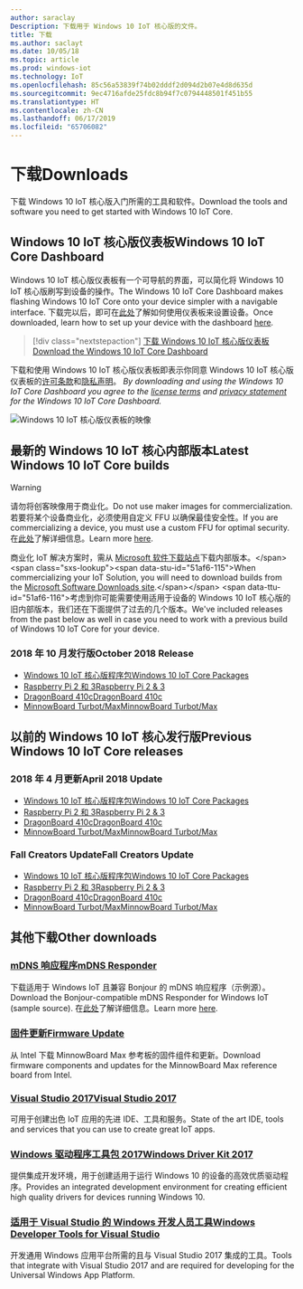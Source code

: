 ```yaml
---
author: saraclay
Description: 下载用于 Windows 10 IoT 核心版的文件。
title: 下载
ms.author: saclayt
ms.date: 10/05/18
ms.topic: article
ms.prod: windows-iot
ms.technology: IoT
ms.openlocfilehash: 85c56a53839f74b02dddf2d094d2b07e4d8d635d
ms.sourcegitcommit: 9ec4716afde25fdc8b94f7c0794448501f451b55
ms.translationtype: HT
ms.contentlocale: zh-CN
ms.lasthandoff: 06/17/2019
ms.locfileid: "65706082"
---
```

# <a name="downloads"></a><span data-ttu-id="51af6-103">下载</span><span class="sxs-lookup"><span data-stu-id="51af6-103">Downloads</span></span>
<span data-ttu-id="51af6-104">下载 Windows 10 IoT 核心版入门所需的工具和软件。</span><span class="sxs-lookup"><span data-stu-id="51af6-104">Download the tools and software you need to get started with Windows 10 IoT Core.</span></span>

## <a name="windows-10-iot-core-dashboard"></a><span data-ttu-id="51af6-105">Windows 10 IoT 核心版仪表板</span><span class="sxs-lookup"><span data-stu-id="51af6-105">Windows 10 IoT Core Dashboard</span></span>

<span data-ttu-id="51af6-106">Windows 10 IoT 核心版仪表板有一个可导航的界面，可以简化将 Windows 10 IoT 核心版刷写到设备的操作。</span><span class="sxs-lookup"><span data-stu-id="51af6-106">The Windows 10 IoT Core Dashboard makes flashing Windows 10 IoT Core onto your device simpler with a navigable interface.</span></span> <span data-ttu-id="51af6-107">下载完以后，即可在[此处](https://docs.microsoft.com/en-gb/windows/iot-core/tutorials/quickstarter/devicesetup#using-the-iot-dashboard-raspberry-pi-minnowboard-nxp)了解如何使用仪表板来设置设备。</span><span class="sxs-lookup"><span data-stu-id="51af6-107">Once downloaded, learn how to set up your device with the dashboard [here](https://docs.microsoft.com/en-gb/windows/iot-core/tutorials/quickstarter/devicesetup#using-the-iot-dashboard-raspberry-pi-minnowboard-nxp).</span></span>

> [!div class="nextstepaction"]
> [<span data-ttu-id="51af6-108">下载 Windows 10 IoT 核心版仪表板</span><span class="sxs-lookup"><span data-stu-id="51af6-108">Download the Windows 10 IoT Core Dashboard</span></span>](http://go.microsoft.com/fwlink/?LinkID=708576)

<span data-ttu-id="51af6-109">下载和使用 Windows 10 IoT 核心版仪表板即表示你同意 Windows 10 IoT 核心版仪表板的[许可条款](http://go.microsoft.com/fwlink/?LinkID=703960&clcid=0x4809)和[隐私声明](http://go.microsoft.com/fwlink/?LinkId=521839)。 </span><span class="sxs-lookup"><span data-stu-id="51af6-109">_By downloading and using the Windows 10 IoT Core Dashboard you agree to the [license terms](http://go.microsoft.com/fwlink/?LinkID=703960&clcid=0x4809) and [privacy statement](http://go.microsoft.com/fwlink/?LinkId=521839) for the Windows 10 IoT Core Dashboard._</span></span>

![Windows 10 IoT 核心版仪表板的映像](media/IoTDashboard/DASHBOARD-800x450.jpg)

## <a name="latest-windows-10-iot-core-builds"></a><span data-ttu-id="51af6-111">最新的 Windows 10 IoT 核心内部版本</span><span class="sxs-lookup"><span data-stu-id="51af6-111">Latest Windows 10 IoT Core builds</span></span>

> [!WARNING]
> <span data-ttu-id="51af6-112">请勿将创客映像用于商业化。</span><span class="sxs-lookup"><span data-stu-id="51af6-112">Do not use maker images for commercialization.</span></span> <span data-ttu-id="51af6-113">若要将某个设备商业化，必须使用自定义 FFU 以确保最佳安全性。</span><span class="sxs-lookup"><span data-stu-id="51af6-113">If you are commercializing a device, you must use a custom FFU for optimal security.</span></span> <span data-ttu-id="51af6-114">在[此处](https://docs.microsoft.com/en-us/windows-hardware/manufacture/iot/iot-core-manufacturing-guide)了解详细信息。</span><span class="sxs-lookup"><span data-stu-id="51af6-114">Learn more [here](https://docs.microsoft.com/en-us/windows-hardware/manufacture/iot/iot-core-manufacturing-guide).</span></span>

<span data-ttu-id="51af6-115">商业化 IoT 解决方案时，需从 [Microsoft 软件下载站点](https://www.microsoft.com/en-us/software-download/windows10IoTCore#!)下载内部版本。</span><span class="sxs-lookup"><span data-stu-id="51af6-115">When commercializing your IoT Solution, you will need to download builds from the [Microsoft Software Downloads site](https://www.microsoft.com/en-us/software-download/windows10IoTCore#!).</span></span> <span data-ttu-id="51af6-116">考虑到你可能需要使用适用于设备的 Windows 10 IoT 核心版的旧内部版本，我们还在下面提供了过去的几个版本。</span><span class="sxs-lookup"><span data-stu-id="51af6-116">We've included releases from the past below as well in case you need to work with a previous build of Windows 10 IoT Core for your device.</span></span> 

### <a name="october-2018-release"></a><span data-ttu-id="51af6-117">2018 年 10 月发行版</span><span class="sxs-lookup"><span data-stu-id="51af6-117">October 2018 Release</span></span>

* [<span data-ttu-id="51af6-118">Windows 10 IoT 核心版程序包</span><span class="sxs-lookup"><span data-stu-id="51af6-118">Windows 10 IoT Core Packages</span></span>](https://www.microsoft.com/en-us/software-download/windows10IoTCore#!)
* [<span data-ttu-id="51af6-119">Raspberry Pi 2 和 3</span><span class="sxs-lookup"><span data-stu-id="51af6-119">Raspberry Pi 2 & 3</span></span>](https://go.microsoft.com/fwlink/?LinkId=846058)
* [<span data-ttu-id="51af6-120">DragonBoard 410c</span><span class="sxs-lookup"><span data-stu-id="51af6-120">DragonBoard 410c</span></span>](https://go.microsoft.com/fwlink/?LinkId=846059)
* [<span data-ttu-id="51af6-121">MinnowBoard Turbot/Max</span><span class="sxs-lookup"><span data-stu-id="51af6-121">MinnowBoard Turbot/Max</span></span>](https://go.microsoft.com/fwlink/?linkid=846057)


## <a name="previous-windows-10-iot-core-releases"></a><span data-ttu-id="51af6-122">以前的 Windows 10 IoT 核心发行版</span><span class="sxs-lookup"><span data-stu-id="51af6-122">Previous Windows 10 IoT Core releases</span></span>

### <a name="april-2018-update"></a><span data-ttu-id="51af6-123">2018 年 4 月更新</span><span class="sxs-lookup"><span data-stu-id="51af6-123">April 2018 Update</span></span>

* [<span data-ttu-id="51af6-124">Windows 10 IoT 核心版程序包</span><span class="sxs-lookup"><span data-stu-id="51af6-124">Windows 10 IoT Core Packages</span></span>](https://software-download.microsoft.com/download/pr/17134.1.180410-1804.rs4_release_amd64fre_IOTCORE_PACKAGES.iso)
* [<span data-ttu-id="51af6-125">Raspberry Pi 2 和 3</span><span class="sxs-lookup"><span data-stu-id="51af6-125">Raspberry Pi 2 & 3</span></span>](https://software-download.microsoft.com/download/pr/17134.1.180410-1804.rs4_release_amd64fre_IOTCORE_RPi.iso)
* [<span data-ttu-id="51af6-126">DragonBoard 410c</span><span class="sxs-lookup"><span data-stu-id="51af6-126">DragonBoard 410c</span></span>](https://software-download.microsoft.com/download/pr/17134.1.180410-1804.rs4_release_amd64fre_IOTCORE_QCDB410C.iso)
* [<span data-ttu-id="51af6-127">MinnowBoard Turbot/Max</span><span class="sxs-lookup"><span data-stu-id="51af6-127">MinnowBoard Turbot/Max</span></span>](https://software-download.microsoft.com/download/pr/17134.1.180410-1804.rs4_release_amd64fre_IOTCORE_MBM.iso)


### <a name="fall-creators-update"></a><span data-ttu-id="51af6-128">Fall Creators Update</span><span class="sxs-lookup"><span data-stu-id="51af6-128">Fall Creators Update</span></span>

* [<span data-ttu-id="51af6-129">Windows 10 IoT 核心版程序包</span><span class="sxs-lookup"><span data-stu-id="51af6-129">Windows 10 IoT Core Packages</span></span>](https://software-download.microsoft.com/download/pr/16299.15.170928-1534.rs3_release_amd64fre_IOTCORE_PACKAGES.iso)
* [<span data-ttu-id="51af6-130">Raspberry Pi 2 和 3</span><span class="sxs-lookup"><span data-stu-id="51af6-130">Raspberry Pi 2 & 3</span></span>](http://download.microsoft.com/download/9/6/2/9629C69B-02B8-4A82-A4C8-860D6E880C66/16299.15.170928-1534.rs3_release_amd64fre_IOTCORE_RPi.iso)
* [<span data-ttu-id="51af6-131">DragonBoard 410c</span><span class="sxs-lookup"><span data-stu-id="51af6-131">DragonBoard 410c</span></span>](http://download.microsoft.com/download/1/0/C/10CAECC2-3B60-45BF-BF0D-D0BACF4072E5/16299.15.170928-1534.rs3_release_amd64fre_IOTCORE_QCDB410C.iso)
* [<span data-ttu-id="51af6-132">MinnowBoard Turbot/Max</span><span class="sxs-lookup"><span data-stu-id="51af6-132">MinnowBoard Turbot/Max</span></span>](http://download.microsoft.com/download/5/F/9/5F917B68-020E-4993-A972-F1A7038510CF/16299.15.170928-1534.rs3_release_amd64fre_IOTCORE_MBM.iso)


## <a name="other-downloads"></a><span data-ttu-id="51af6-133">其他下载</span><span class="sxs-lookup"><span data-stu-id="51af6-133">Other downloads</span></span>

### <a name="mdns-responderhttpsgomicrosoftcomfwlinklinkid2077676"></a>[<span data-ttu-id="51af6-134">mDNS 响应程序</span><span class="sxs-lookup"><span data-stu-id="51af6-134">mDNS Responder</span></span>](https://go.microsoft.com/fwlink/?linkid=2077676)
<span data-ttu-id="51af6-135">下载适用于 Windows IoT 且兼容 Bonjour 的 mDNS 响应程序（示例源）。</span><span class="sxs-lookup"><span data-stu-id="51af6-135">Download the Bonjour-compatible mDNS Responder for Windows IoT (sample source).</span></span> <span data-ttu-id="51af6-136">在[此处](mDNS.md)了解详细信息。</span><span class="sxs-lookup"><span data-stu-id="51af6-136">Learn more [here](mDNS.md).</span></span>

### <a name="firmware-updatehttpfirmwareintelcomprojectsminnowboard-max"></a>[<span data-ttu-id="51af6-137">固件更新</span><span class="sxs-lookup"><span data-stu-id="51af6-137">Firmware Update</span></span>](http://firmware.intel.com/projects/minnowboard-max)
<span data-ttu-id="51af6-138">从 Intel 下载 MinnowBoard Max 参考板的固件组件和更新。</span><span class="sxs-lookup"><span data-stu-id="51af6-138">Download firmware components and updates for the MinnowBoard Max reference board from Intel.</span></span>

### <a name="visual-studio-2017httpswwwvisualstudiocomdownloads"></a>[<span data-ttu-id="51af6-139">Visual Studio 2017</span><span class="sxs-lookup"><span data-stu-id="51af6-139">Visual Studio 2017</span></span>](https://www.visualstudio.com/downloads/)
<span data-ttu-id="51af6-140">可用于创建出色 IoT 应用的先进 IDE、工具和服务。</span><span class="sxs-lookup"><span data-stu-id="51af6-140">State of the art IDE, tools and services that you can use to create great IoT apps.</span></span>

### <a name="windows-driver-kit-2017httpsmsdnmicrosoftcomwindowshardwarehh852365aspx"></a>[<span data-ttu-id="51af6-141">Windows 驱动程序工具包 2017</span><span class="sxs-lookup"><span data-stu-id="51af6-141">Windows Driver Kit 2017</span></span>](https://msdn.microsoft.com/windows/hardware/hh852365.aspx)
<span data-ttu-id="51af6-142">提供集成开发环境，用于创建适用于运行 Windows 10 的设备的高效优质驱动程序。</span><span class="sxs-lookup"><span data-stu-id="51af6-142">Provides an integrated development environment for creating efficient high quality drivers for devices running Windows 10.</span></span>

### <a name="windows-developer-tools-for-visual-studiohttpsdevwindowscomen-usdownloads"></a>[<span data-ttu-id="51af6-143">适用于 Visual Studio 的 Windows 开发人员工具</span><span class="sxs-lookup"><span data-stu-id="51af6-143">Windows Developer Tools for Visual Studio</span></span>](https://dev.windows.com/en-us/downloads)
<span data-ttu-id="51af6-144">开发通用 Windows 应用平台所需的且与 Visual Studio 2017 集成的工具。</span><span class="sxs-lookup"><span data-stu-id="51af6-144">Tools that integrate with Visual Studio 2017 and are required for developing for the Universal Windows App Platform.</span></span> 
